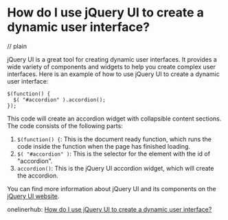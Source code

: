 # How do I use jQuery UI to create a dynamic user interface?
// plain

jQuery UI is a great tool for creating dynamic user interfaces. It provides a wide variety of components and widgets to help you create complex user interfaces. Here is an example of how to use jQuery UI to create a dynamic user interface:

```
$(function() {
  $( "#accordion" ).accordion();
});
```

This code will create an accordion widget with collapsible content sections. The code consists of the following parts:

1. `$(function() {`: This is the document ready function, which runs the code inside the function when the page has finished loading.
2. `$( "#accordion" )`: This is the selector for the element with the id of "accordion".
3. `accordion()`: This is the jQuery UI accordion widget, which will create the accordion.

You can find more information about jQuery UI and its components on the [jQuery UI website](https://jqueryui.com/).

onelinerhub: [How do I use jQuery UI to create a dynamic user interface?](https://onelinerhub.com/jquery/how-do-i-use-jquery-ui-to-create-a-dynamic-user-interface)